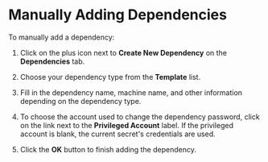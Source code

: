 [title]: # (Manually Adding Dependencies)
[tags]: # (Manually Adding Dependencies)
[priority]: # (1000)

# Manually Adding Dependencies

To manually add a dependency:

1. Click on the plus icon next to **Create New Dependency** on the **Dependencies** tab.

1. Choose your dependency type from the **Template** list.

1. Fill in the dependency name, machine name, and other information depending on the dependency type.

1. To choose the account used to change the dependency password, click on the link next to the **Privileged Account** label. If the privileged account is blank, the current secret's credentials are used.

1. Click the **OK** button to finish adding the dependency.
